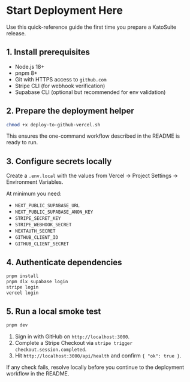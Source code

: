 # Start Deployment Here

Use this quick-reference guide the first time you prepare a KatoSuite release.

## 1. Install prerequisites

- Node.js 18+
- pnpm 8+
- Git with HTTPS access to `github.com`
- Stripe CLI (for webhook verification)
- Supabase CLI (optional but recommended for env validation)

## 2. Prepare the deployment helper

```bash
chmod +x deploy-to-github-vercel.sh
```

This ensures the one-command workflow described in the README is ready to run.

## 3. Configure secrets locally

Create a `.env.local` with the values from Vercel → Project Settings → Environment Variables.

At minimum you need:

- `NEXT_PUBLIC_SUPABASE_URL`
- `NEXT_PUBLIC_SUPABASE_ANON_KEY`
- `STRIPE_SECRET_KEY`
- `STRIPE_WEBHOOK_SECRET`
- `NEXTAUTH_SECRET`
- `GITHUB_CLIENT_ID`
- `GITHUB_CLIENT_SECRET`

## 4. Authenticate dependencies

```bash
pnpm install
pnpm dlx supabase login
stripe login
vercel login
```

## 5. Run a local smoke test

```bash
pnpm dev
```

1. Sign in with GitHub on `http://localhost:3000`.
2. Complete a Stripe Checkout via `stripe trigger checkout.session.completed`.
3. Hit `http://localhost:3000/api/health` and confirm `{ "ok": true }`.

If any check fails, resolve locally before you continue to the deployment workflow in the README.
